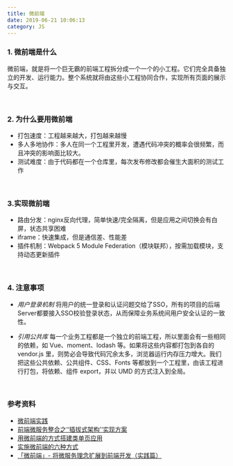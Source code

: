```yaml
---
title: 微前端
date: 2019-06-21 10:06:13
category: JS
---
```

### 1. 微前端是什么
微前端，就是将一个巨无霸的前端工程拆分成一个一个的小工程。它们完全具备独立的开发、运行能力。整个系统就将由这些小工程协同合作，实现所有页面的展示与交互。

<br/>

### 2. 为什么要用微前端
- 打包速度：工程越来越大，打包越来越慢
- 多人多地协作：多人在同一个工程里开发，遭遇代码冲突的概率会很频繁，而且冲突的影响面比较大。
- 测试难度：由于代码都在一个仓库里，每次发布修改都会催生大面积的测试工作

<br/>

### 3.实现微前端
- 路由分发：nginx反向代理，简单快速/完全隔离，但是应用之间切换会有白屏，状态共享困难
- iframe：快速集成，但是通信差、性能差
- 插件机制：Webpack 5 Module Federation（模块联邦），按需加载模块，支持动态更新插件

<br/>

### 4. 注意事项
- *用户登录机制*
将用户的统一登录和认证问题交给了SSO，所有的项目的后端Server都要接入SSO校验登录状态，从而保障业务系统间用户安全认证的一致性。

- *引用公共库*
每一个业务工程都是一个独立的前端工程，所以里面会有一些相同的依赖，如 Vue、moment、lodash 等。如果将这些内容都打包到各自的 vendor.js 里，则势必会导致代码冗余太多，浏览器运行内存压力增大。我们把这些公共依赖、公共组件、CSS、Fonts 等都放到一个工程里，由该工程进行打包，将依赖、组件 export，并以 UMD 的方式注入到全局。







<br/>

### 参考资料
- [微前端实践](https://juejin.im/post/5cadd7835188251b2f3a4bb0)
- [前端微服务整合之‘‘插拔式架构’‘实现方案](https://blog.csdn.net/lizhipeng123321/article/details/81868136)
- [用微前端的方式搭建类单页应用](https://www.cnblogs.com/meituantech/p/9604591.html)
- [实施微前端的六种方式](https://juejin.im/post/5b45d0ea6fb9a04fa42f9f1a)
- [「微前端」- 将微服务理念扩展到前端开发（实践篇）](https://www.jianshu.com/p/1f409df7de45)